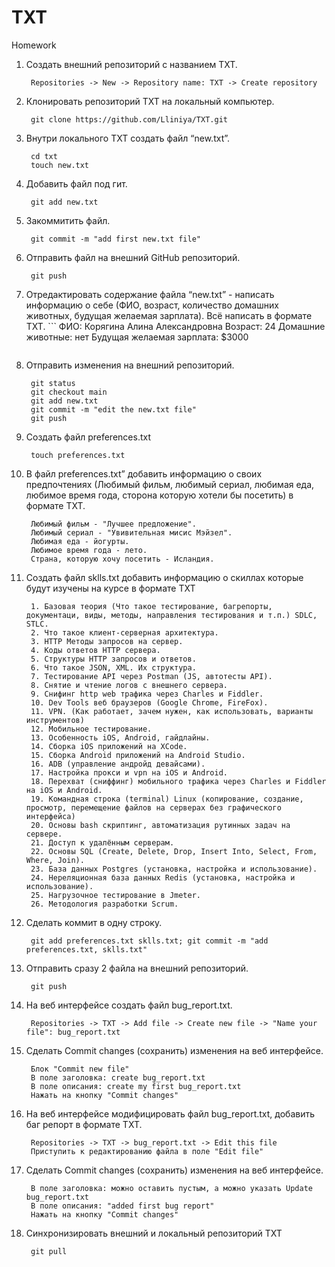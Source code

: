 # TXT
Homework

1. Создать внешний репозиторий c названием TXT.
	```
	 Repositories -> New -> Repository name: TXT -> Create repository 
	```
2. Клонировать репозиторий TXT на локальный компьютер.
	```
	 git clone https://github.com/Lliniya/TXT.git
	```
3. Внутри локального TXT создать файл “new.txt”.
	```
	 cd txt
	 touch new.txt
	```
4. Добавить файл под гит.
	```
	 git add new.txt
	```
5. Закоммитить файл.
	```
	 git commit -m "add first new.txt file"
	```
6. Отправить файл на внешний GitHub репозиторий.
	```
	 git push
	```

7. Отредактировать содержание файла “new.txt” - написать информацию о себе (ФИО, возраст, количество домашних животных, будущая желаемая зарплата). Всё написать в формате TXT.
        ```
	  ФИО: Корягина Алина Александровна
	 Возраст: 24
	 Домашние животные: нет
	 Будущая желаемая зарплата: $3000
	```
8. Отправить изменения на внешний репозиторий.
	```
	 git status
	 git checkout main
	 git add new.txt
	 git commit -m "edit the new.txt file"
	 git push
	```
9. Создать файл preferences.txt
	```
	 touch preferences.txt
	```
10. В файл preferences.txt” добавить информацию о своих предпочтениях (Любимый фильм, любимый сериал, любимая еда, любимое время года, сторона которую хотели бы посетить) в формате TXT.
	```
	 Любимый фильм - "Лучшее предложение".
	 Любимый сериал - "Увивительная мисис Мэйзел".
	 Любимая еда - йогурты.
	 Любимое время года - лето.
	 Страна, которую хочу посетить - Исландия.
	```

11. Создать файл sklls.txt добавить информацию о скиллах которые будут изучены на курсе в формате TXT
	```
	 1. Базовая теория (Что такое тестирование, багрепорты, документаци, виды, методы, направления тестирования и т.п.) SDLC, STLC.
	 2. Что такое клиент-серверная архитектура.
	 3. HTTP Методы запросов на сервер.
	 4. Коды ответов HTTP сервера.
	 5. Структуры HTTP запросов и ответов.
	 6. Что такое JSON, XML. Их структура.
	 7. Тестирование API через Postman (JS, автотесты API).
	 8. Снятие и чтение логов c внешнего сервера.
	 9. Снифинг http web трафика через Charles и Fiddler.
	 10. Dev Tools веб браузеров (Google Chrome, FireFox).
	 11. VPN. (Как работает, зачем нужен, как использовать, варианты инструментов)
	 12. Мобильное тестирование.
	 13. Особенность iOS, Android, гайдлайны.
	 14. Сборка iOS приложений на XCode. 
	 15. Сборка Android приложений на Android Studio.
	 16. ADB (управление андройд девайсами).
	 17. Настройка прокси и vpn на iOS и Android.
	 18. Перехват (сниффинг) мобильного трафика через Charles и Fiddler на iOS и Android.
	 19. Командная строка (terminal) Linux (копирование, создание, просмотр, перемещение файлов на серверах без графического интерфейса)
	 20. Основы bash скриптинг, автоматизация рутинных задач на сервере.
	 21. Доступ к удалённым серверам.
	 22. Основы SQL (Create, Delete, Drop, Insert Into, Select, From, Where, Join).
	 23. База данных Postgres (установка, настройка и использование).
	 24. Нереляционная база данных Redis (установка, настройка и использование).
	 25. Нагрузочное тестирование в Jmeter.
	 26. Методология разработки Scrum.
	```
12. Сделать коммит в одну строку.
	```
	 git add preferences.txt sklls.txt; git commit -m "add preferences.txt, sklls.txt"
	```
13. Отправить сразу 2 файла на внешний репозиторий.
	```
	 git push
	```
14. На веб интерфейсе создать файл bug_report.txt.
	```
	 Repositories -> TXT -> Add file -> Create new file -> "Name your file": bug_report.txt
	```
15. Сделать Commit changes (сохранить) изменения на веб интерфейсе.
	```
	 Блок "Commit new file"
	 В поле заголовка: create bug_report.txt
	 В поле описания: create my first bug_report.txt
	 Нажать на кнопку "Commit changes"
	```
16. На веб интерфейсе модифицировать файл bug_report.txt, добавить баг репорт в формате TXT.
	```
	 Repositories -> TXT -> bug_report.txt -> Edit this file 
	 Приступить к редактированию файла в поле "Edit file"
	```
17. Сделать Commit changes (сохранить) изменения на веб интерфейсе.
	```
	 В поле заголовка: можно оставить пустым, а можно указать Update bug_report.txt
	 В поле описания: "added first bug report"
	 Нажать на кнопку "Commit changes"
	```
18. Синхронизировать внешний и локальный репозиторий TXT
	```
	 git pull
	```
